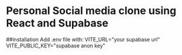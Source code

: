 # Personal Social media clone using React and Supabase

##installation
Add .env file with:
VITE_URL="your supabase url"
VITE_PUBLIC_KEY="supabase anon key"
